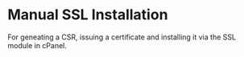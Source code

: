 # Manual SSL Installation
For geneating a CSR, issuing a certificate and installing it via the SSL module in cPanel.